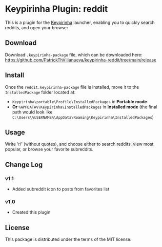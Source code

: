 # Keypirinha Plugin: reddit

This is a plugin for the
[Keypirinha](http://keypirinha.com) launcher, enabling you to quickly search reddits, and open your browser

## Download

Download `.keypirinha-package` file, which can be
downloaded here:
https://github.com/PatrickThVillanueva/keypirinha-reddit/tree/main/release

## Install

Once the `reddit.keypirinha-package` file is installed,
move it to the `InstalledPackage` folder located at:

* `Keypirinha\portable\Profile\InstalledPackages` in **Portable mode**
* **Or** `%APPDATA%\Keypirinha\InstalledPackages` in **Installed mode** (the
  final path would look like
  `C:\Users\%USERNAME%\AppData\Roaming\Keypirinha\InstalledPackages`)


## Usage

Write 'r/' (without quotes), and choose either to search reddits, view most popular, or browse your favorite subreddits.

## Change Log

### v1.1

* Added subreddit icon to posts from favorites list

### v1.0

* Created this plugin

## License

This package is distributed under the terms of the MIT license.


